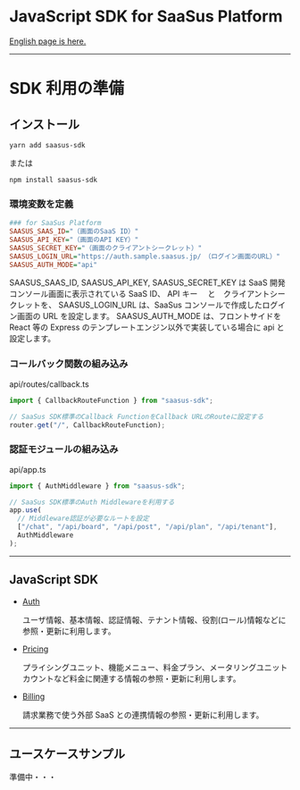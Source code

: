 # JavaScript SDK for SaaSus Platform

[English page is here.](./README_en.md)

---

# SDK 利用の準備

## インストール

```
yarn add saasus-sdk
```

または

```
npm install saasus-sdk
```

### 環境変数を定義

```ini
### for SaaSus Platform
SAASUS_SAAS_ID="（画面のSaaS ID）"
SAASUS_API_KEY="（画面のAPI KEY）"
SAASUS_SECRET_KEY="（画面のクライアントシークレット）"
SAASUS_LOGIN_URL="https://auth.sample.saasus.jp/　（ログイン画面のURL）"
SAASUS_AUTH_MODE="api"
```

SAASUS_SAAS_ID, SAASUS_API_KEY, SAASUS_SECRET_KEY は SaaS 開発コンソール画面に表示されている SaaS ID、 API キー 　と　クライアントシークレットを、
SAASUS_LOGIN_URL は、SaaSus コンソールで作成したログイン画面の URL を設定します。
SAASUS_AUTH_MODE は、フロントサイドを React 等の Express のテンプレートエンジン以外で実装している場合に api と設定します。

### コールバック関数の組み込み

api/routes/callback.ts

```typescript
import { CallbackRouteFunction } from "saasus-sdk";

// SaaSus SDK標準のCallback FunctionをCallback URLのRouteに設定する
router.get("/", CallbackRouteFunction);
```

### 認証モジュールの組み込み

api/app.ts

```typescript
import { AuthMiddleware } from "saasus-sdk";

// SaaSus SDK標準のAuth Middlewareを利用する
app.use(
  // Middleware認証が必要なルートを設定
  ["/chat", "/api/board", "/api/post", "/api/plan", "/api/tenant"],
  AuthMiddleware
);
```

---

## JavaScript SDK

- [Auth](./src/generated/Auth/README.md)

  ユーザ情報、基本情報、認証情報、テナント情報、役割(ロール)情報などに参照・更新に利用します。

- [Pricing](./src/generated/Pricing/README.md)

  プライシングユニット、機能メニュー、料金プラン、メータリングユニットカウントなど料金に関連する情報の参照・更新に利用します。

- [Billing](./src/generated/Billing/README.md)

  請求業務で使う外部 SaaS との連携情報の参照・更新に利用します。

---

## ユースケースサンプル

準備中・・・
